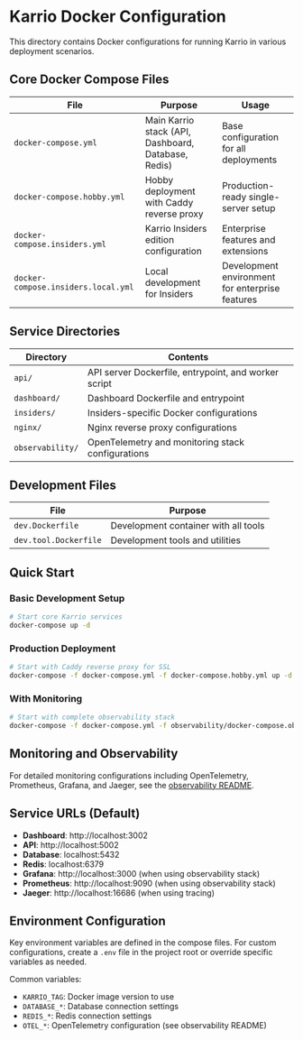 # Karrio Docker Configuration

This directory contains Docker configurations for running Karrio in various deployment scenarios.

## Core Docker Compose Files

| File | Purpose | Usage |
|------|---------|--------|
| `docker-compose.yml` | Main Karrio stack (API, Dashboard, Database, Redis) | Base configuration for all deployments |
| `docker-compose.hobby.yml` | Hobby deployment with Caddy reverse proxy | Production-ready single-server setup |
| `docker-compose.insiders.yml` | Karrio Insiders edition configuration | Enterprise features and extensions |
| `docker-compose.insiders.local.yml` | Local development for Insiders | Development environment for enterprise features |

## Service Directories

| Directory | Contents |
|-----------|----------|
| `api/` | API server Dockerfile, entrypoint, and worker script |
| `dashboard/` | Dashboard Dockerfile and entrypoint |
| `insiders/` | Insiders-specific Docker configurations |
| `nginx/` | Nginx reverse proxy configurations |
| `observability/` | OpenTelemetry and monitoring stack configurations |

## Development Files

| File | Purpose |
|------|---------|
| `dev.Dockerfile` | Development container with all tools |
| `dev.tool.Dockerfile` | Development tools and utilities |

## Quick Start

### Basic Development Setup
```bash
# Start core Karrio services
docker-compose up -d
```

### Production Deployment
```bash
# Start with Caddy reverse proxy for SSL
docker-compose -f docker-compose.yml -f docker-compose.hobby.yml up -d
```

### With Monitoring
```bash
# Start with complete observability stack
docker-compose -f docker-compose.yml -f observability/docker-compose.observability.yml up -d
```

## Monitoring and Observability

For detailed monitoring configurations including OpenTelemetry, Prometheus, Grafana, and Jaeger, see the [observability README](./observability/README.md).

## Service URLs (Default)

- **Dashboard**: http://localhost:3002
- **API**: http://localhost:5002  
- **Database**: localhost:5432
- **Redis**: localhost:6379
- **Grafana**: http://localhost:3000 (when using observability stack)
- **Prometheus**: http://localhost:9090 (when using observability stack)
- **Jaeger**: http://localhost:16686 (when using tracing)

## Environment Configuration

Key environment variables are defined in the compose files. For custom configurations, create a `.env` file in the project root or override specific variables as needed.

Common variables:
- `KARRIO_TAG`: Docker image version to use
- `DATABASE_*`: Database connection settings  
- `REDIS_*`: Redis connection settings
- `OTEL_*`: OpenTelemetry configuration (see observability README)